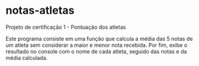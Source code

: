 # notas-atletas
Projeto de certificação 1 - Pontuação dos atletas

Este programa consiste em uma função que calcula a média das 5 notas de um atleta sem considerar a maior e menor nota recebida. Por fim, exibe o resultado no console com o nome de cada atleta, seguido das notas e da média calculada.
